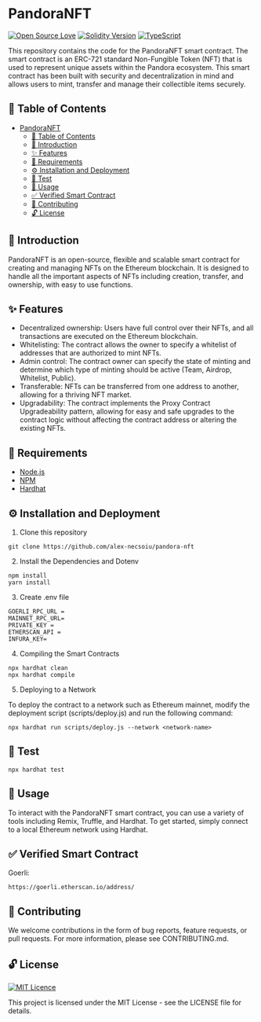 # PandoraNFT
[![Open Source Love](https://badges.frapsoft.com/os/v2/open-source.svg?v=103)](https://github.com/ellerbrock/open-source-badges/)
[![Solidity Version](https://img.shields.io/badge/solidity-0.8.17-blueviolet)](https://solidity.readthedocs.io/en/v0.8.17/) 
[![TypeScript](https://badges.frapsoft.com/typescript/code/typescript.svg?v=101)](https://github.com/ellerbrock/typescript-badges/)


This repository contains the code for the PandoraNFT smart contract. The smart contract is an ERC-721 standard Non-Fungible Token (NFT) that is used to represent unique assets within the Pandora ecosystem.  This smart contract has been built with security and decentralization in mind and allows users to mint, transfer and manage their collectible items securely.

##  🧭 Table of Contents
- [PandoraNFT](#pandoranft)
  - [🧭 Table of Contents](#-table-of-contents)
  - [👋 Introduction](#-introduction)
  - [✨️ Features](#️-features)
  - [📜 Requirements](#-requirements)
  - [⚙️ Installation and Deployment](#️-installation-and-deployment)
  - [🚀 Test](#-test)
  - [🔧 Usage](#-usage)
  - [✅ Verified Smart Contract](#-verified-smart-contract)
  - [👥 Contributing](#-contributing)
  - [🔓 License](#-license)

## 👋 Introduction

PandoraNFT is an open-source, flexible and scalable smart contract for creating and managing NFTs on the Ethereum blockchain. It is designed to handle all the important aspects of NFTs including creation, transfer, and ownership, with easy to use functions.

## ✨️ Features

- Decentralized ownership: Users have full control over their NFTs, and all transactions are executed on the Ethereum blockchain.
- Whitelisting: The contract allows the owner to specify a whitelist of addresses that are authorized to mint NFTs.
- Admin control: The contract owner can specify the state of minting and determine which type of minting should be active (Team, Airdrop, Whitelist, Public).
- Transferable: NFTs can be transferred from one address to another, allowing for a thriving NFT market.
- Upgradability: The contract implements the Proxy Contract Upgradeability pattern, allowing for easy and safe upgrades to the contract logic without affecting the contract address or altering the existing NFTs.


## 📜 Requirements

- [Node.js](https://nodejs.org/en/)
- [NPM](https://www.npmjs.com/)
- [Hardhat](https://hardhat.org/)

## ⚙️ Installation and Deployment

1. Clone this repository
   
```shell
git clone https://github.com/alex-necsoiu/pandora-nft
```

2. Install the Dependencies and Dotenv

```shell
npm install
yarn install
```

3. Create .env file

```shell
GOERLI_RPC_URL = 
MAINNET_RPC_URL= 
PRIVATE_KEY = 
ETHERSCAN_API = 
INFURA_KEY=
```

4. Compiling the Smart Contracts

```shell
npx hardhat clean
npx hardhat compile
```


5. Deploying to a Network

To deploy the contract to a network such as Ethereum mainnet, modify the deployment script (scripts/deploy.js) and run the following command:

```shell
npx hardhat run scripts/deploy.js --network <network-name>
```

## 🚀 Test

```shell
npx hardhat test
```

## 🔧 Usage

To interact with the PandoraNFT smart contract, you can use a variety of tools including Remix, Truffle, and Hardhat. To get started, simply connect to a local Ethereum network using Hardhat.

## ✅ Verified Smart Contract

Goerli:
```shell
https://goerli.etherscan.io/address/
```

## 👥 Contributing

We welcome contributions in the form of bug reports, feature requests, or pull requests. For more information, please see CONTRIBUTING.md.

## 🔓 License
[![MIT Licence](https://badges.frapsoft.com/os/mit/mit.svg?v=103)](https://opensource.org/licenses/mit-license.php)

This project is licensed under the MIT License - see the LICENSE file for details.